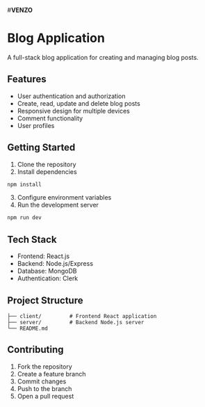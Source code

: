 #**VENZO**
# Blog Application

A full-stack blog application for creating and managing blog posts.

## Features

- User authentication and authorization
- Create, read, update and delete blog posts
- Responsive design for multiple devices
- Comment functionality
- User profiles

## Getting Started

1. Clone the repository
2. Install dependencies
  ```bash
  npm install
  ```
3. Configure environment variables
4. Run the development server
  ```bash
  npm run dev
  ```

## Tech Stack

- Frontend: React.js
- Backend: Node.js/Express
- Database: MongoDB
- Authentication: Clerk

## Project Structure

```
├── client/         # Frontend React application
├── server/         # Backend Node.js server
└── README.md
```

## Contributing

1. Fork the repository
2. Create a feature branch
3. Commit changes
4. Push to the branch
5. Open a pull request

